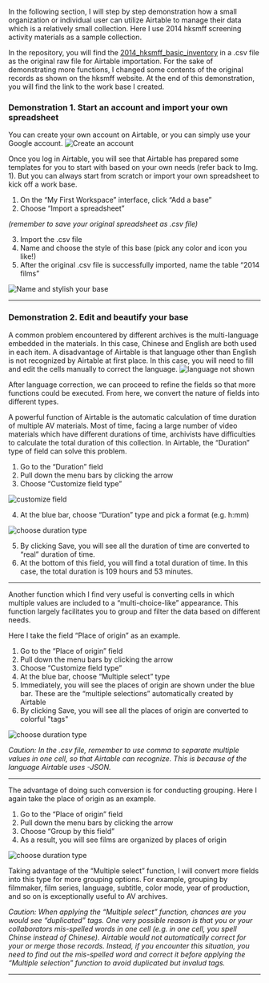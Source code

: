 In the following section, I will step by step demonstration how a small organization or individual user can utilize Airtable to manage their data which is a relatively small collection. Here I use 2014 hksmff screening activity materials as a sample collection.  

In the repository, you will find the [2014_hksmff_basic_inventory](https://github.com/jyw321/Airtable_Exercise/blob/master/2014_hksmff_basic_inventory.csv) in a .csv file as the original raw file for Airtable importation. For the sake of demonstrating more functions, I changed some contents of the original records as shown on the hksmff website. At the end of this demonstration, you will find the link to the work base I created. 

### Demonstration 1. Start an account and import your own spreadsheet

You can create your own account on Airtable, or you can simply use your Google account.
![Create an account](https://github.com/jyw321/Airtable_Exercise/blob/master/Image_5.png)

Once you log in Airtable, you will see that Airtable has prepared some templates for you to start with based on your own needs (refer back to Img. 1). But you can always start from scratch or import your own spreadsheet to kick off a work base. 

1. On the “My First Workspace” interface, click “Add a base”
2. Choose “Import a spreadsheet”

*(remember to save your original spreadsheet as .csv file)* 

3. Import the .csv file
4. Name and choose the style of this base (pick any color and icon you like!)
5. After the original .csv file is successfully imported, name the table “2014 films”

![Name and stylish your base](https://github.com/jyw321/Airtable_Exercise/blob/master/Image_6.png)

***

### Demonstration 2. Edit and beautify your base

A common problem encountered by different archives is the multi-language embedded in the materials. In this case, Chinese and English are both used in each item. A disadvantage of Airtable is that language other than English is not recognized by Airtable at first place. In this case, you will need to fill and edit the cells manually to correct the language.
![language not shown](https://github.com/jyw321/Airtable_Exercise/blob/master/Image_7.png)

After language correction, we can proceed to refine the fields so that more functions could be executed. From here, we convert the nature of fields into different types. 

A powerful function of Airtable is the automatic calculation of time duration of multiple AV materials. Most of time, facing a large number of video materials which have different durations of time, archivists have difficulties to calculate the total duration of this collection. In Airtable, the “Duration” type of field can solve this problem. 

1. Go to the “Duration” field	
2. Pull down the menu bars by clicking the arrow
3. Choose “Customize field type”

![customize field](https://github.com/jyw321/Airtable_Exercise/blob/master/Image_8.png)

4. At the blue bar, choose “Duration” type and pick a format (e.g. h:mm)

![choose duration type](https://github.com/jyw321/Airtable_Exercise/blob/master/Image_9.png)

5. By clicking Save, you will see all the duration of time are converted to “real” duration of time. 
6. At the bottom of this field, you will find a total duration of time. In this case, the total duration is 109 hours and 53 minutes.

***

Another function which I find very useful is converting cells in which multiple values are included to a “multi-choice-like” appearance. This function largely facilitates you to group and filter the data based on different needs. 

Here I take the field “Place of origin” as an example. 
1. Go to the “Place of origin” field
2. Pull down the menu bars by clicking the arrow
3. Choose “Customize field type”
4. At the blue bar, choose “Multiple select” type 
5. Immediately, you will see the places of origin are shown under the blue bar. These are the “multiple selections” automatically created by Airtable
6. By clicking Save, you will see all the places of origin are converted to colorful "tags"

![choose duration type](https://github.com/jyw321/Airtable_Exercise/blob/master/Image_10.png)

*Caution: In the .csv file, remember to use comma to separate multiple values in one cell, so that Airtable can recognize. This is because of the language Airtable uses -JSON.*

***

The advantage of doing such conversion is for conducting grouping. Here I again take the place of origin as an example.

1. Go to the “Place of origin” field
2. Pull down the menu bars by clicking the arrow
3. Choose “Group by this field”
4. As a result, you will see films are organized by places of origin

![choose duration type](https://github.com/jyw321/Airtable_Exercise/blob/master/Image_11.png)

Taking advantage of the “Multiple select” function, I will convert more fields into this type for more grouping options. For example, grouping by filmmaker, film series, language, subtitle, color mode, year of production, and so on is exceptionally useful to AV archives.

*Caution: When applying the “Multiple select” function, chances are you would see “duplicated” tags. One very possible reason is that you or your collaborators mis-spelled words in one cell (e.g. in one cell, you spell Chinse instead of Chinese). Airtable would not automatically correct for your or merge those records. Instead, if you encounter this situation, you need to find out the mis-spelled word and correct it before applying the “Multiple selection” function to avoid duplicated but invalud tags.*

***



